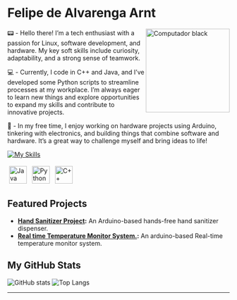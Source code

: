 # Felipe de Alvarenga Arnt
<img src="https://github.com/user-attachments/assets/5c60dfc6-9e99-4d18-968b-80f7d3c163c2" width="190" align="right" alt="Computador black"/> 

<!--<img src="https://your-valid-image-url-here" width="190" align="right" alt="Profile Picture"/>!-->


:pager: - Hello there! I’m a tech enthusiast with a passion for Linux, software development, and hardware. My key soft skills include curiosity, adaptability, and a strong sense of teamwork.

:computer: - Currently, I code in C++ and Java, and I’ve developed some Python scripts to streamline processes at my workplace. I’m always eager to learn new things and explore opportunities to expand my skills and contribute to innovative projects.

:vhs: - In my free time, I enjoy working on hardware projects using Arduino, tinkering with electronics, and building things that combine software and hardware. It’s a great way to challenge myself and bring ideas to life!

<!--:arrow_right: Check out my [Arduino projects](https://github.com/FelipeArnt/HandSanitizerProject), where I’ve built a hands-free hand sanitizer dispenser!-->

<p align="left">

[![My Skills](https://skillicons.dev/icons?i=java,cpp,python,&theme=dark)](https://skillicons.dev)
  
<img src="https://img.shields.io/badge/Java-ED8B00?style=for-the-badge&logo=java&logoColor=white" alt="Java" height="40" style="vertical-align:top; margin:4px">
<img src="https://img.shields.io/badge/Python-14354C?style=for-the-badge&logo=python&logoColor=white" alt="Python" height="40" style="vertical-align:top; margin:4px">
<img src="https://raw.githubusercontent.com/isocpp/logos/master/cpp_logo.png" alt="C++ Logo" width="40" height="40" style="vertical-align:top; margin:4px"/>
<!--<img src="https://img.shields.io/badge/c-%2300599C.svg?style=for-the-badge&logo=c&logoColor=white" alt="C" height="40" style="vertical-align:top; margin:4px">!-->
</p>

## Featured Projects
- **[Hand Sanitizer Project](https://github.com/FelipeArnt/HandSanitizerProject):** An Arduino-based hands-free hand sanitizer dispenser.
- **[Real time Temperature Monitor System.](https://github.com/FelipeArnt/Temperature-Monitoring-System):** An arduino-based Real-time temperature monitor system.

## My GitHub Stats
![GitHub stats](https://github-readme-stats.vercel.app/api?username=felipearnt&show_icons=true&theme=tokyonight)
![Top Langs](https://github-readme-stats.vercel.app/api/top-langs/?username=felipearnt&theme=tokyonight)

---
